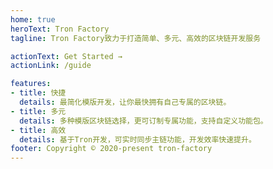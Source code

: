 ```yaml
---
home: true  
heroText: Tron Factory 
tagline: Tron Factory致力于打造简单、多元、高效的区块链开发服务 

actionText: Get Started →  
actionLink: /guide  

features:  
- title: 快捷  
  details: 最简化模版开发，让你最快拥有自己专属的区块链。
- title: 多元  
  details: 多种模版区块链选择，更可订制专属功能，支持自定义功能包。
- title: 高效  
  details: 基于Tron开发，可实时同步主链功能，开发效率快速提升。  
footer: Copyright © 2020-present tron-factory
---
```


